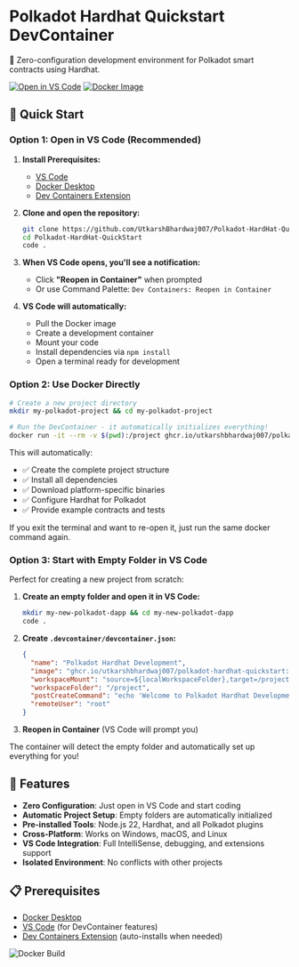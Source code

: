 # Polkadot Hardhat Quickstart DevContainer

🚀 Zero-configuration development environment for Polkadot smart contracts using Hardhat.

[![Open in VS Code](https://img.shields.io/static/v1?logo=visualstudiocode&label=&message=Open%20in%20VS%20Code&labelColor=2c2c32&color=007ACC&logoColor=007ACC)](https://vscode.dev/redirect?url=vscode://ms-vscode-remote.remote-containers/cloneInVolume?url=https://github.com/UtkarshBhardwaj007/Polkadot-HardHat-QuickStart)
[![Docker Image](https://img.shields.io/badge/Docker%20Image-ghcr.io-blue?logo=docker)](https://github.com/UtkarshBhardwaj007/Polkadot-HardHat-QuickStart/pkgs/container/polkadot-hardhat-quickstart)

## 🚀 Quick Start

### Option 1: Open in VS Code (Recommended)

1. **Install Prerequisites:**
   - [VS Code](https://code.visualstudio.com/)
   - [Docker Desktop](https://www.docker.com/products/docker-desktop/)
   - [Dev Containers Extension](https://marketplace.visualstudio.com/items?itemName=ms-vscode-remote.remote-containers)

2. **Clone and open the repository:**
   ```bash
   git clone https://github.com/UtkarshBhardwaj007/Polkadot-HardHat-QuickStart.git
   cd Polkadot-HardHat-QuickStart
   code .
   ```

3. **When VS Code opens, you'll see a notification:**
   - Click **"Reopen in Container"** when prompted
   - Or use Command Palette: `Dev Containers: Reopen in Container`

4. **VS Code will automatically:**
   - Pull the Docker image
   - Create a development container
   - Mount your code
   - Install dependencies via `npm install`
   - Open a terminal ready for development

### Option 2: Use Docker Directly

```bash
# Create a new project directory
mkdir my-polkadot-project && cd my-polkadot-project

# Run the DevContainer - it automatically initializes everything!
docker run -it --rm -v $(pwd):/project ghcr.io/utkarshbhardwaj007/polkadot-hardhat-quickstart:latest
```

This will automatically:
- ✅ Create the complete project structure
- ✅ Install all dependencies
- ✅ Download platform-specific binaries
- ✅ Configure Hardhat for Polkadot
- ✅ Provide example contracts and tests

If you exit the terminal and want to re-open it, just run the same docker
command again.

### Option 3: Start with Empty Folder in VS Code

Perfect for creating a new project from scratch:

1. **Create an empty folder and open it in VS Code:**
   ```bash
   mkdir my-new-polkadot-dapp && cd my-new-polkadot-dapp
   code .
   ```

2. **Create `.devcontainer/devcontainer.json`:**
   ```json
   {
     "name": "Polkadot Hardhat Development",
     "image": "ghcr.io/utkarshbhardwaj007/polkadot-hardhat-quickstart:latest",
     "workspaceMount": "source=${localWorkspaceFolder},target=/project,type=bind",
     "workspaceFolder": "/project",
     "postCreateCommand": "echo 'Welcome to Polkadot Hardhat Development!'",
     "remoteUser": "root"
   }
   ```

3. **Reopen in Container** (VS Code will prompt you)

The container will detect the empty folder and automatically set up everything for you!

## 🎯 Features

- **Zero Configuration**: Just open in VS Code and start coding
- **Automatic Project Setup**: Empty folders are automatically initialized
- **Pre-installed Tools**: Node.js 22, Hardhat, and all Polkadot plugins
- **Cross-Platform**: Works on Windows, macOS, and Linux
- **VS Code Integration**: Full IntelliSense, debugging, and extensions support
- **Isolated Environment**: No conflicts with other projects

## 📋 Prerequisites

- [Docker Desktop](https://www.docker.com/products/docker-desktop/)
- [VS Code](https://code.visualstudio.com/) (for DevContainer features)
- [Dev Containers Extension](https://marketplace.visualstudio.com/items?itemName=ms-vscode-remote.remote-containers) (auto-installs when needed)

![Docker Build](https://github.com/UtkarshBhardwaj007/Polkadot-Hardhat-Quickstart/actions/workflows/docker-publish.yml/badge.svg)
